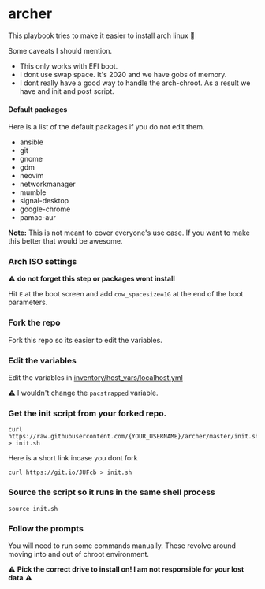 # archer
This playbook tries to make it easier to install arch linux :tada:

Some caveats I should mention.
* This only works with EFI boot.
* I dont use swap space. It's 2020 and we have gobs of memory.
* I dont really have a good way to handle the arch-chroot. As a result we have and init and post script.

#### Default packages
Here is a list of the default packages if you do not edit them.
- ansible
- git
- gnome
- gdm
- neovim
- networkmanager
- mumble
- signal-desktop
- google-chrome
- pamac-aur

**Note:** This is not meant to cover everyone's use case. If you want to make this better that would be awesome.

### Arch ISO settings
:warning: **do not forget this step or packages wont install**

Hit `E` at the boot screen and add `cow_spacesize=1G` at the end of the boot parameters.

### Fork the repo
Fork this repo so its easier to edit the variables.

### Edit the variables
Edit the variables in [inventory/host_vars/localhost.yml](inventory/host_vars/localhost.yml)

:warning: I wouldn't change the `pacstrapped` variable.

### Get the init script from your forked repo.
```
curl https://raw.githubusercontent.com/{YOUR_USERNAME}/archer/master/init.sh > init.sh
```

Here is a short link incase you dont fork
```
curl https://git.io/JUFcb > init.sh
```

### Source the script so it runs in the same shell process
```
source init.sh
```

### Follow the prompts
You will need to run some commands manually. These revolve around moving into and out of chroot environment.

:warning: **Pick the correct drive to install on! I am not responsible for your lost data** :warning:
